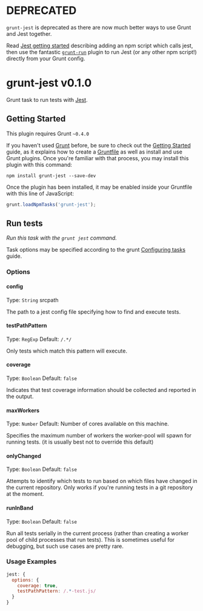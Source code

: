 # DEPRECATED

`grunt-jest` is deprecated as there are now much better ways to use Grunt and
Jest together.

Read [Jest getting started](https://facebook.github.io/jest/#getting-started)
describing adding an npm script which calls jest, then use the fantastic
[`grunt-run`](https://github.com/spalger/grunt-run) plugin to run Jest (or any
other npm script!) directly from your Grunt config.


# grunt-jest v0.1.0

Grunt task to run tests with [Jest](http://facebook.github.io/jest/).



## Getting Started
This plugin requires Grunt `~0.4.0`

If you haven't used [Grunt](http://gruntjs.com/) before, be sure to check out the [Getting Started](http://gruntjs.com/getting-started) guide, as it explains how to create a [Gruntfile](http://gruntjs.com/sample-gruntfile) as well as install and use Grunt plugins. Once you're familiar with that process, you may install this plugin with this command:

```shell
npm install grunt-jest --save-dev
```

Once the plugin has been installed, it may be enabled inside your Gruntfile with this line of JavaScript:

```js
grunt.loadNpmTasks('grunt-jest');
```



## Run tests
_Run this task with the `grunt jest` command._

Task options may be specified according to the grunt [Configuring tasks](http://gruntjs.com/configuring-tasks) guide.
### Options

#### config
Type: `String` srcpath

The path to a jest config file specifying how to find and execute tests.

#### testPathPattern
Type: `RegExp`
Default: `/.*/`

Only tests which match this pattern will execute.

#### coverage
Type: `Boolean`
Default: `false`

Indicates that test coverage information should be collected and reported in the output.

#### maxWorkers
Type: `Number`
Default: Number of cores available on this machine.

Specifies the maximum number of workers the worker-pool will spawn for running tests.
(it is usually best not to override this default)

#### onlyChanged
Type: `Boolean`
Default: `false`

Attempts to identify which tests to run based on which files have changed in
the current repository. Only works if you're running tests in a git repository at the moment.

#### runInBand
Type: `Boolean`
Default: `false`

Run all tests serially in the current process (rather than creating a worker pool of child
processes that run tests). This is sometimes useful for debugging, but such use cases are pretty rare.



### Usage Examples

```js
jest: {
  options: {
    coverage: true,
    testPathPattern: /.*-test.js/
  }
}
```
